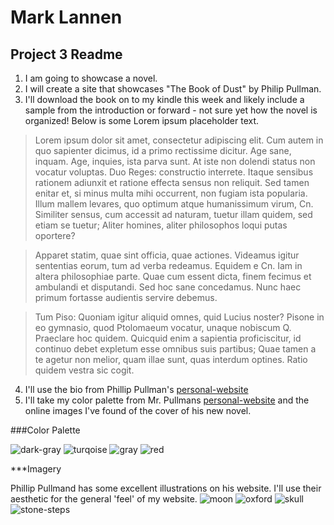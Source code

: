 # Mark Lannen
## Project 3 Readme
1. I am going to showcase a novel.
2. I will create a site that showcases "The Book of Dust" by Philip Pullman.
3. I'll download the book on to my kindle this week and likely include a sample from the introduction or forward - not sure yet how the novel is organized! Below is some Lorem ipsum placeholder text.

>Lorem ipsum dolor sit amet, consectetur adipiscing elit. Cum autem in quo sapienter dicimus, id a primo rectissime dicitur. Age sane, inquam. Age, inquies, ista parva sunt. At iste non dolendi status non vocatur voluptas. Duo Reges: constructio interrete. Itaque sensibus rationem adiunxit et ratione effecta sensus non reliquit. Sed tamen enitar et, si minus multa mihi occurrent, non fugiam ista popularia. Illum mallem levares, quo optimum atque humanissimum virum, Cn. Similiter sensus, cum accessit ad naturam, tuetur illam quidem, sed etiam se tuetur; Aliter homines, aliter philosophos loqui putas oportere?

>Apparet statim, quae sint officia, quae actiones. Videamus igitur sententias eorum, tum ad verba redeamus. Equidem e Cn. Iam in altera philosophiae parte. Quae cum essent dicta, finem fecimus et ambulandi et disputandi. Sed hoc sane concedamus. Nunc haec primum fortasse audientis servire debemus.

>Tum Piso: Quoniam igitur aliquid omnes, quid Lucius noster? Pisone in eo gymnasio, quod Ptolomaeum vocatur, unaque nobiscum Q. Praeclare hoc quidem. Quicquid enim a sapientia proficiscitur, id continuo debet expletum esse omnibus suis partibus; Quae tamen a te agetur non melior, quam illae sunt, quas interdum optines. Ratio quidem vestra sic cogit.

4. I'll use the bio from Phillip Pullman's [personal-website](http://www.philip-pullman.com/about)
5. I'll take my color palette from Mr. Pullmans [personal-website](http://www.philip-pullman.com/about) and the online images I've found of the cover of his new novel.

###Color Palette

![dark-gray](https://github.com/MarkLannenUM/web-dev-hw/blob/master/project-3/color_pallete-001816-8.png)
![turqoise](https://github.com/MarkLannenUM/web-dev-hw/blob/master/project-3/color_pallete-b1e8eb-8.png)
![gray](https://github.com/MarkLannenUM/web-dev-hw/blob/master/project-3/color_pallete-b7b7b7-8.png)
![red](https://github.com/MarkLannenUM/web-dev-hw/blob/master/project-3/color_pallete-c70015-8.png)

***Imagery

Phillip Pullmand has some excellent illustrations on his website. I'll use their aesthetic for the general 'feel' of my website.
![moon](https://github.com/MarkLannenUM/web-dev-hw/blob/master/moon.JPG)
![oxford](https://github.com/MarkLannenUM/web-dev-hw/blob/master/oxford-1.JPG)
![skull](https://github.com/MarkLannenUM/web-dev-hw/blob/master/skull.JPG)
![stone-steps](https://github.com/MarkLannenUM/web-dev-hw/blob/master/stone-steps.JPG)
